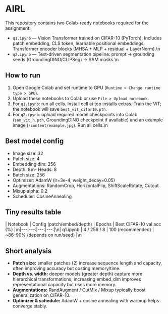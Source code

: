 # AIRL

This repository contains two Colab-ready notebooks required for the assignment:
- `q1.ipynb` — Vision Transformer trained on CIFAR-10 (PyTorch). Includes patch embedding, CLS token, learnable positional embeddings, Transformer encoder blocks (MHSA + MLP + residual + LayerNorm).\n
- `q2.ipynb` — Text-driven segmentation pipeline: prompt → grounding seeds (GroundingDINO/CLIPSeg) → SAM masks.\n
## How to run 
1. Open Google Colab and set runtime to GPU (`Runtime > Change runtime type > GPU`).
2. Upload these notebooks to Colab or use `File > Upload notebook`.
3. For `q1.ipynb`: run all cells. Install cell at top installs extras. Train the ViT; the notebook will save `best_vit_cifar10.pth`.
4. For `q2.ipynb`: upload required model checkpoints into Colab (`sam_vit_h.pth`, GroundingDINO checkpoint if available) and an example image (`/content/example.jpg`). Run all cells.\n
## Best model config 
- Image size: 32
- Patch size: 4
- Embedding dim: 256
- Depth: 8\n- Heads: 8
- Batch size: 256
- Optimizer: AdamW (lr=3e-4, weight_decay=0.05)
- Augmentations: RandomCrop, HorizontalFlip, ShiftScaleRotate, Cutout
- Mixup alpha: 0.2
- Scheduler: CosineAnnealing

## Tiny results table
| Notebook | Config (patch/embed/depth) | Epochs | Best CIFAR-10 val acc (%) |\n|---|---:|---:|---:|\n| q1.ipynb | 4 / 256 / 8 | 100 (recommended) | ~86–90% (depends on run/seed) |\n
## Short analysis 
- **Patch size:** smaller patches (2) increase sequence length and capacity, often improving accuracy but costing memory/time.
- **Depth vs. width:** deeper models (greater depth) capture more hierarchical transformations; increasing embed_dim improves representational capacity but uses more memory.
- **Augmentations:** RandAugment / CutMix / Mixup typically boost generalization on CIFAR-10.
- **Optimizer & schedule:** AdamW + cosine annealing with warmup helps converge stably.
